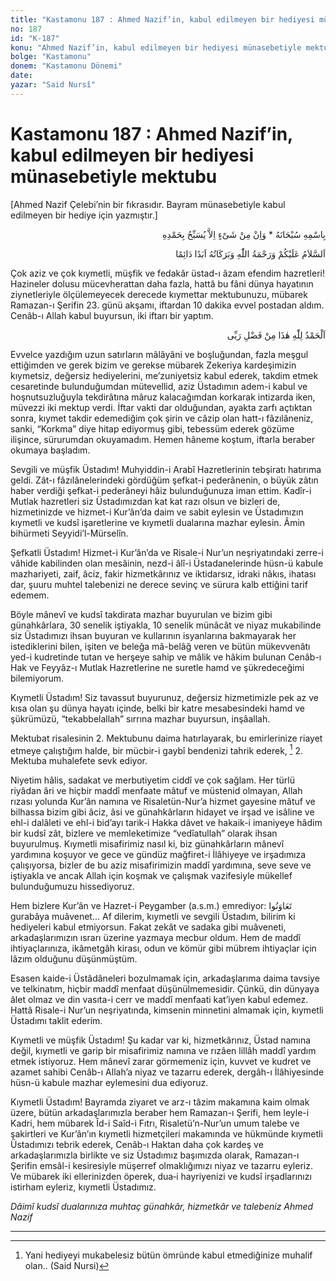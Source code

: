 ```yaml
---
title: "Kastamonu 187 : Ahmed Nazif’in, kabul edilmeyen bir hediyesi münasebetiyle mektubu"
no: 187
id: "K-187"
konu: "Ahmed Nazif’in, kabul edilmeyen bir hediyesi münasebetiyle mektubu"
bolge: "Kastamonu"
donem: "Kastamonu Dönemi"
date: 
yazar: "Said Nursî"
---
```


# Kastamonu 187 : Ahmed Nazif’in, kabul edilmeyen bir hediyesi münasebetiyle mektubu

<p class="takdim">[Ahmed Nazif Çelebi’nin bir fıkrasıdır. Bayram münasebetiyle kabul edilmeyen bir hediye için yazmıştır.]</p>

<p class="arabic" dir="rtl" title="Meal: “Subhân Allah’ın adıyla” * “Hiçbir şey yoktur ki O'nu hamd ile tesbih etmesin” [İsrâ 17:44]">بِاسْمِهِ سُبْحَانَهُ * وَاِنْ مِنْ شَىْءٍ اِلاَّ يُسَبِّحُ بِحَمْدِهِ</p>

<p class="arabic" dir="rtl" title="Meal: “Allah’ın selâmı, rahmeti ve bereketleri, ebedî ve dâimî olarak üzerinize olsun.”">اَلسَّلاَمُ عَلَيْكُمْ وَرَحْمَةُ اللّٰهِ وَبَرَكَاتُهُ اَبَدًا دَائِمًا</p>

Çok aziz ve çok kıymetli, müşfik ve fedakâr üstad-ı âzam efendim hazretleri! Hazineler dolusu mücevherattan daha fazla, hattâ bu fâni dünya hayatının ziynetleriyle ölçülemeyecek derecede kıymettar mektubunuzu, mübarek Ramazan-ı Şerifin 23. günü akşamı, iftardan 10 dakika evvel postadan aldım. Cenâb-ı Allah kabul buyursun, iki iftarı bir yaptım.

<p class="arabic" dir="rtl" title="Meal: “Elhamdulillah, bu Rabbimin bir fazlıdır.”">اَلْحَمْدُ لِلّٰهِ هٰذَا مِنْ فَضْلِ رَبِّى</p>

Evvelce yazdığım uzun satırların mâlâyâni ve boşluğundan, fazla meşgul ettiğimden ve gerek bizim ve gerekse mübarek Zekeriya kardeşimizin kıymetsiz, değersiz hediyelerini, me’zuniyetsiz kabul ederek, takdim etmek cesaretinde bulunduğumdan mütevellid, aziz Üstadımın adem-i kabul ve hoşnutsuzluğuyla tekdirâtına mâruz kalacağımdan korkarak intizarda iken, müvezzi iki mektup verdi. İftar vakti dar olduğundan, ayakta zarfı açtıktan sonra, kıymet takdir edemediğim çok şirin ve câzip olan hatt-ı fâzılâneniz, sanki, “Korkma” diye hitap ediyormuş gibi, tebessüm ederek gözüme ilişince, sürurumdan okuyamadım. Hemen hâneme koştum, iftarla beraber okumaya başladım.

Sevgili ve müşfik Üstadım! Muhyiddin-i Arabî Hazretlerinin tebşiratı hatırıma geldi. Zât-ı fâzılânelerindeki gördüğüm şefkat-i pederânenin, o büyük zâtın haber verdiği şefkat-i pederâneyi hâiz bulunduğunuza iman ettim. Kadîr-i Mutlak hazretleri siz Üstadımızdan kat kat razı olsun ve bizleri de, hizmetinizde ve hizmet-i Kur’ân’da daim ve sabit eylesin ve Üstadımızın kıymetli ve kudsî işaretlerine ve kıymetli dualarına mazhar eylesin. Âmin bihürmeti Seyyidi’l-Mürselîn.

Şefkatli Üstadım! Hizmet-i Kur’ân’da ve Risale-i Nur’un neşriyatındaki zerre-i vâhide kabilinden olan mesâinin, nezd-i âlî-i Üstadanelerinde hüsn-ü kabule mazhariyeti, zaif, âciz, fakir hizmetkârınız ve iktidarsız, idraki nâkıs, ihatası dar, şuuru muhtel talebenizi ne derece sevinç ve sürura kalb ettiğini tarif edemem.

Böyle mânevî ve kudsî takdirata mazhar buyurulan ve bizim gibi günahkârlara, 30 senelik iştiyakla, 10 senelik münâcât ve niyaz mukabilinde siz Üstadımızı ihsan buyuran ve kullarının isyanlarına bakmayarak her istediklerini bilen, işiten ve beleğa mâ-belâğ veren ve bütün mükevvenâtı yed-i kudretinde tutan ve herşeye sahip ve mâlik ve hâkim bulunan Cenâb-ı Hak ve Feyyâz-ı Mutlak Hazretlerine ne suretle hamd ve şükredeceğimi bilemiyorum.

Kıymetli Üstadım! Siz tavassut buyurunuz, değersiz hizmetimizle pek az ve kısa olan şu dünya hayatı içinde, belki bir katre mesabesindeki hamd ve şükrümüzü, “tekabbelallah” sırrına mazhar buyursun, inşâallah.

Mektubat risalesinin 2. Mektubunu daima hatırlayarak, bu emirlerinize riayet etmeye çalıştığım halde, bir mücbir-i gaybî bendenizi tahrik ederek, [^1] 2. Mektuba muhalefete sevk ediyor.

Niyetim hâlis, sadakat ve merbutiyetim ciddî ve çok sağlam. Her türlü riyâdan âri ve hiçbir maddî menfaate mâtuf ve müstenid olmayan, Allah rızası yolunda Kur’ân namına ve Risaletün-Nur’a hizmet gayesine mâtuf ve bilhassa bizim gibi âciz, âsi ve günahkârların hidayet ve irşad ve isâline ve ehl-i dalâleti ve ehl-i bid’ayı tarik-i Hakka dâvet ve hakaik-i imaniyeye hâdim bir kudsî zât, bizlere ve memleketimize “vedîatullah” olarak ihsan buyurulmuş. Kıymetli misafirimiz nasıl ki, biz günahkârların mânevî yardımına koşuyor ve gece ve gündüz mağfiret-i İlâhiyeye ve irşadımıza çalışıyorsa, bizler de bu aziz misafirimizin maddî yardımına, seve seve ve iştiyakla ve ancak Allah için koşmak ve çalışmak vazifesiyle mükellef bulunduğumuzu hissediyoruz.

Hem bizlere Kur’ân ve Hazret-i Peygamber (a.s.m.) emrediyor: <span class="arabic" dir="rtl" title="Meal: “Yardımlaşın.”">تَعَاوَنُوا</span> gurabâya muâvenet... Af dilerim, kıymetli ve sevgili Üstadım, bilirim ki hediyeleri kabul etmiyorsun. Fakat zekât ve sadaka gibi muâveneti, arkadaşlarımızın ısrarı üzerine yazmaya mecbur oldum. Hem de maddî ihtiyaçlarınıza, ikâmetgâh kirası, odun ve kömür gibi mübrem ihtiyaçlar için lâzım olduğunu düşünmüştüm.

Esasen kaide-i Üstâdâneleri bozulmamak için, arkadaşlarıma daima tavsiye ve telkinatım, hiçbir maddî menfaat düşünülmemesidir. Çünkü, din dünyaya âlet olmaz ve din vasıta-i cerr ve maddî menfaati kat’iyen kabul edemez. Hattâ Risale-i Nur’un neşriyatında, kimsenin minnetini almamak için, kıymetli Üstadımı taklit ederim.

Kıymetli ve müşfik Üstadım! Şu kadar var ki, hizmetkârınız, Üstad namına değil, kıymetli ve garip bir misafirimiz namına ve rızâen lillâh maddî yardım etmek istiyoruz. Hem mânevî zarar görmemeniz için, kuvvet ve kudret ve azamet sahibi Cenâb-ı Allah’a niyaz ve tazarru ederek, dergâh-ı İlâhiyesinde hüsn-ü kabule mazhar eylemesini dua ediyoruz.

Kıymetli Üstadım! Bayramda ziyaret ve arz-ı tâzim makamına kaim olmak üzere, bütün arkadaşlarımızla beraber hem Ramazan-ı Şerifi, hem leyle-i Kadri, hem mübarek Îd-i Saîd-i Fıtrı, Risaletü’n-Nur’un umum talebe ve şakirtleri ve Kur’ân’ın kıymetli hizmetçileri makamında ve hükmünde kıymetli Üstadımızı tebrik ederek, Cenâb-ı Haktan daha çok kardeş ve arkadaşlarımızla birlikte ve siz Üstadımız başımızda olarak, Ramazan-ı Şerifin emsâl-i kesiresiyle müşerref olmaklığımızı niyaz ve tazarru eyleriz. Ve mübarek iki ellerinizden öperek, dua‑i hayriyenizi ve kudsî irşadlarınızı istirham eyleriz, kıymetli Üstadımız.

*Dâimî kudsî dualarınıza muhtaç*
*günahkâr, hizmetkâr ve talebeniz*
*Ahmed Nazif*

***
[^1]: Yani hediyeyi mukabelesiz bütün ömründe kabul etmediğinize muhalif olan.. (Said Nursi)
